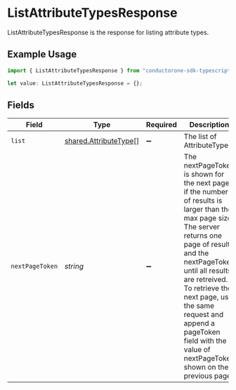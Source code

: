 # ListAttributeTypesResponse

ListAttributeTypesResponse is the response for listing attribute types.

## Example Usage

```typescript
import { ListAttributeTypesResponse } from "conductorone-sdk-typescript/sdk/models/shared";

let value: ListAttributeTypesResponse = {};
```

## Fields

| Field                                                                                                                                                                                                                                                                                                                                            | Type                                                                                                                                                                                                                                                                                                                                             | Required                                                                                                                                                                                                                                                                                                                                         | Description                                                                                                                                                                                                                                                                                                                                      |
| ------------------------------------------------------------------------------------------------------------------------------------------------------------------------------------------------------------------------------------------------------------------------------------------------------------------------------------------------ | ------------------------------------------------------------------------------------------------------------------------------------------------------------------------------------------------------------------------------------------------------------------------------------------------------------------------------------------------ | ------------------------------------------------------------------------------------------------------------------------------------------------------------------------------------------------------------------------------------------------------------------------------------------------------------------------------------------------ | ------------------------------------------------------------------------------------------------------------------------------------------------------------------------------------------------------------------------------------------------------------------------------------------------------------------------------------------------ |
| `list`                                                                                                                                                                                                                                                                                                                                           | [shared.AttributeType](../../../sdk/models/shared/attributetype.md)[]                                                                                                                                                                                                                                                                            | :heavy_minus_sign:                                                                                                                                                                                                                                                                                                                               | The list of AttributeTypes.                                                                                                                                                                                                                                                                                                                      |
| `nextPageToken`                                                                                                                                                                                                                                                                                                                                  | *string*                                                                                                                                                                                                                                                                                                                                         | :heavy_minus_sign:                                                                                                                                                                                                                                                                                                                               | The nextPageToken is shown for the next page if the number of results is larger than the max page size.<br/> The server returns one page of results and the nextPageToken until all results are retreived.<br/> To retrieve the next page, use the same request and append a pageToken field with the value of nextPageToken shown on the previous page. |